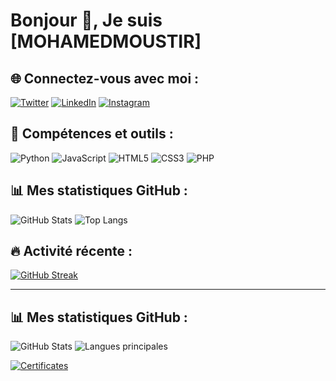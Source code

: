 # Bonjour 👋, Je suis [MOHAMEDMOUSTIR]

## 🌐 Connectez-vous avec moi :
[![Twitter](https://img.shields.io/badge/Twitter-1DA1F2?style=for-the-badge&logo=twitter&logoColor=white)](https://twitter.com/username)
[![LinkedIn](https://img.shields.io/badge/LinkedIn-0077B5?style=for-the-badge&logo=linkedin&logoColor=white)](https://linkedin.com/in/username)
[![Instagram](https://img.shields.io/badge/Instagram-E4405F?style=for-the-badge&logo=instagram&logoColor=white)](https://instagram.com/username)

## 🚀 Compétences et outils :
![Python](https://img.shields.io/badge/Python-3670A0?style=for-the-badge&logo=python&logoColor=ffdd54)
![JavaScript](https://img.shields.io/badge/JavaScript-323330?style=for-the-badge&logo=javascript&logoColor=F7DF1E)
![HTML5](https://img.shields.io/badge/HTML5-E34F26?style=for-the-badge&logo=html5&logoColor=white)
![CSS3](https://img.shields.io/badge/CSS3-1572B6?style=for-the-badge&logo=css3&logoColor=white)
![PHP](https://img.shields.io/badge/PHP-777BB4?style=for-the-badge&logo=php&logoColor=white)

## 📊 Mes statistiques GitHub :
![GitHub Stats](https://github-readme-stats.vercel.app/api?username=yassineelmiri&show_icons=true&theme=radical)
![Top Langs](https://github-readme-stats.vercel.app/api/top-langs/?username=yassineelmiri&layout=compact&theme=radical)

## 🔥 Activité récente :
[![GitHub Streak](https://streak-stats.demolab.com?user=yassineelmiri&theme=radical)](https://git.io/streak-stats)

---
## 📊 Mes statistiques GitHub :
![GitHub Stats](https://github-readme-stats.vercel.app/api?username=TON_NOM_UTILISATEUR&show_icons=true&theme=radical)
![Langues principales](https://github-readme-stats.vercel.app/api/top-langs/?username=TON_NOM_UTILISATEUR&layout=compact&theme=radical)

[![Certificates]([https://img.shields.io/badge/My-Certificates-blue?style=flat-square)](https://github.com/YourUsername/Certificates](https://github.com/MohamedMoustir/My-Certifications/blob/main/README.md))




